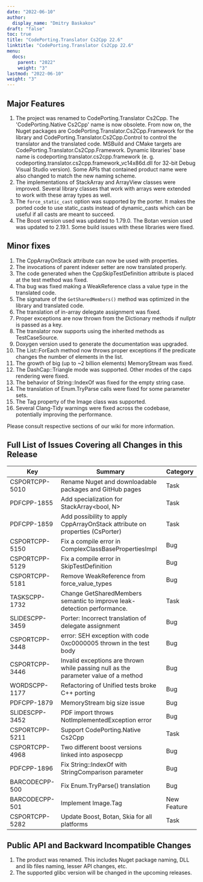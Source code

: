 ```yaml
---
date: "2022-06-10"
author:
  display_name: "Dmitry Baskakov"
draft: "false"
toc: true
title: "CodePorting.Translator Cs2Cpp 22.6"
linktitle: "CodePorting.Translator Cs2Cpp 22.6"
menu:
  docs:
    parent: "2022"
    weight: "3"
lastmod: "2022-06-10"
weight: "3"
---
```


## Major Features ##

1. The project was renamed to CodePorting.Translator Cs2Cpp. The 'CodePorting.Native Cs2Cpp' name is now obsolete. From now on, the Nuget packages are CodePorting.Translator.Cs2Cpp.Framework for the library and CodePorting.Translator.Cs2Cpp.Control to control the translator and the translated code. MSBuild and CMake targets are CodePorting.Translator.Cs2Cpp.Framework. Dynamic libraries' base name is codeporting.translator.cs2cpp.framework (e. g. codeporting.translator.cs2cpp.framework_vc14x86d.dll for 32-bit Debug Visual Studio version). Some APIs that contained product name were also changed to match the new naming scheme.
1. The implementations of StackArray and ArrayView classes were improved. Several library classes that work with arrays were extended to work with these array types as well.
1. The `force_static_cast` option was supported by the porter. It makes the ported code to use static_casts instead of dynamic_casts which can be useful if all casts are meant to succeed.
1. The Boost version used was updated to 1.79.0. The Botan version used was updated to 2.19.1. Some build issues with these libraries were fixed.

## Minor fixes ##

1. The CppArrayOnStack attribute can now be used with properties.
1. The invocations of parent indexer setter are now translated properly.
1. The code generated when the CppSkipTestDefinition attribute is placed at the test method was fixed.
1. Tha bug was fixed making a WeakReference class a value type in the translated code.
1. The signature of the `GetSharedMembers()` method was optimized in the library and translated code.
1. The translation of in-array delegate assignment was fixed.
1. Proper exceptions are now thrown from the Dictionary methods if nullptr is passed as a key.
1. The translator now supports using the inherited methods as TestCaseSource.
1. Doxygen version used to generate the documentation was upgraded.
1. The List::ForEach method now throws proper exceptions if the predicate changes the number of elements in the list.
1. The growth of big (up to ~2 billion elements) MemoryStream was fixed.
1. The DashCap::Triangle mode was supported. Other modes of the caps rendering were fixed.
1. The behavior of String::IndexOf was fixed for the empty string case.
1. The translation of Enum.TryParse calls were fixed for some parameter sets.
1. The Tag property of the Image class was supported.
1. Several Clang-Tidy warnings were fixed across the codebase, potentially improving the performance.

Please consult respective sections of our wiki for more information.

## Full List of Issues Covering all Changes in this Release ##

| Key | Summary | Category |
| --- | --- | --- |
| CSPORTCPP-5010 | Rename Nuget and downloadable packages and GitHub pages | Task |
| PDFCPP-1855 | Add specialization for StackArray<bool, N> | Task |
| PDFCPP-1859 | Add possibility to apply CppArrayOnStack attribute on properties (CsPorter) | Task |
| CSPORTCPP-5150 | Fix a compile error in ComplexClassBasePropertiesImpl | Bug |
| CSPORTCPP-5129 | Fix a compile error in SkipTestDefinition | Bug |
| CSPORTCPP-5181 | Remove WeakReference from force_value_types | Bug |
| TASKSCPP-1732 | Change GetSharedMembers semantic to improve leak-detection performance. | Task |
| SLIDESCPP-3459 | Porter: Incorrect translation of delegate assignment | Bug |
| CSPORTCPP-3448 | error: SEH exception with code 0xc0000005 thrown in the test body | Bug |
| CSPORTCPP-3446 | Invalid exceptions are thrown while passing null as the parameter value of a method | Bug |
| WORDSCPP-1177 | Refactoring of Unified tests broke C++ porting | Bug |
| PDFCPP-1879 | MemoryStream big size issue | Bug |
| SLIDESCPP-3452 | PDF import throws NotImplementedException error | Bug |
| CSPORTCPP-5211 | Support CodePorting.Native Cs2Cpp | Task |
| CSPORTCPP-4968 | Two different boost versions linked into asposecpp | Bug |
| PDFCPP-1896 | Fix String::IndexOf with StringComparison parameter | Bug |
| BARCODECPP-500 | Fix Enum.TryParse() translation | Bug |
| BARCODECPP-501 | Implement Image.Tag | New Feature |
| CSPORTCPP-5282 | Update Boost, Botan, Skia for all platforms | Task |

## Public API and Backward Incompatible Changes ##

1. The product was renamed. This includes Nuget package naming, DLL and lib files naming, lesser API changes, etc.
1. The supported glibc version will be changed in the upcoming releases.
